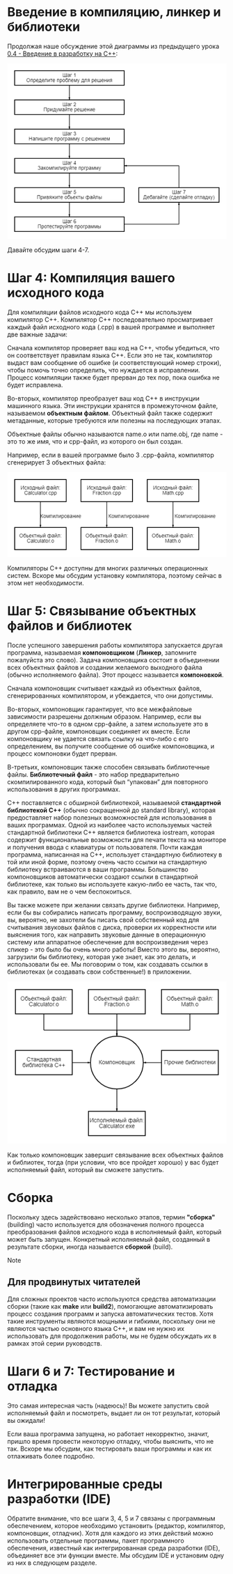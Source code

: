 # Введение в компиляцию, линкер и библиотеки

Продолжая наше обсуждение этой диаграммы из предыдущего урока [0.4 - Введение в разработку на C++](Глава%200%20-%20Введение/0.4%20Введение%20в%20разработку%20на%20C%2B%2B.md):

![4](img/4.png)

Давайте обсудим шаги 4-7.

# Шаг 4: Компиляция вашего исходного кода

Для компиляции файлов исходного кода C++ мы используем компилятор C++. Компилятор C++ последовательно просматривает каждый файл исходного кода (.cpp) в вашей программе и выполняет две важные задачи:

Сначала компилятор проверяет ваш код на C++, чтобы убедиться, что он соответствует правилам языка C++. Если это не так, компилятор выдаст вам сообщение об ошибке (и соответствующий номер строки), чтобы помочь точно определить, что нуждается в исправлении. Процесс компиляции также будет прерван до тех пор, пока ошибка не будет исправлена.

Во-вторых, компилятор преобразует ваш код C++ в инструкции машинного языка. Эти инструкции хранятся в промежуточном файле, называемом **объектным файлом**. Объектный файл также содержит метаданные, которые требуются или полезны на последующих этапах.

Объектные файлы обычно называются name.o или name.obj, где name - это то же имя, что и cpp-файл, из которого он был создан.

Например, если в вашей программе было 3 .cpp-файла, компилятор сгенерирует 3 объектных файла:

![5](img/5.png)

Компиляторы C++ доступны для многих различных операционных систем. Вскоре мы обсудим установку компилятора, поэтому сейчас в этом нет необходимости.

# Шаг 5: Связывание объектных файлов и библиотек

После успешного завершения работы компилятора запускается другая программа, называемая **компоновщиком** (**Линкер**, запомните пожалуйста это слово). Задача компоновщика состоит в объединении всех объектных файлов и создании желаемого выходного файла (обычно исполняемого файла). Этот процесс называется **компоновкой**.

Сначала компоновщик считывает каждый из объектных файлов, сгенерированных компилятором, и убеждается, что они допустимы.

Во-вторых, компоновщик гарантирует, что все межфайловые зависимости разрешены должным образом. Например, если вы определяете что-то в одном cpp-файле, а затем используете это в другом cpp-файле, компоновщик соединяет их вместе. Если компоновщику не удается связать ссылку на что-либо с его определением, вы получите сообщение об ошибке компоновщика, и процесс компоновки будет прерван.

В-третьих, компоновщик также способен связывать библиотечные файлы. **Библиотечный файл** - это набор предварительно скомпилированного кода, который был “упакован” для повторного использования в других программах.

C++ поставляется с обширной библиотекой, называемой **стандартной библиотекой C++** (обычно сокращенной до standard library), которая предоставляет набор полезных возможностей для использования в ваших программах. Одной из наиболее часто используемых частей стандартной библиотеки C++ является библиотека iostream, которая содержит функциональные возможности для печати текста на мониторе и получения ввода с клавиатуры от пользователя. Почти каждая программа, написанная на C++, использует стандартную библиотеку в той или иной форме, поэтому очень часто ссылки на стандартную библиотеку встраиваются в ваши программы. Большинство компоновщиков автоматически создают ссылки в стандартной библиотеке, как только вы используете какую-либо ее часть, так что, как правило, вам не о чем беспокоиться.

Вы также можете при желании связать другие библиотеки. Например, если бы вы собирались написать программу, воспроизводящую звуки, вы, вероятно, не захотели бы писать свой собственный код для считывания звуковых файлов с диска, проверки их корректности или выяснения того, как направить звуковые данные в операционную систему или аппаратное обеспечение для воспроизведения через спикер - это было бы очень много работы! Вместо этого вы, вероятно, загрузили бы библиотеку, которая уже знает, как это делать, и использовали бы ее. Мы поговорим о том, как создавать ссылки в библиотеках (и создавать свои собственные!) в приложении.

![6](img/6.png)

Как только компоновщик завершит связывание всех объектных файлов и библиотек, тогда (при условии, что все пройдет хорошо) у вас будет исполняемый файл, который вы сможете запустить.

# Сборка

Поскольку здесь задействовано несколько этапов, термин **"сборка"** (building) часто используется для обозначения полного процесса преобразования файлов исходного кода в исполняемый файл, который может быть запущен. Конкретный исполняемый файл, созданный в результате сборки, иногда называется **сборкой** (build).

>[!NOTE]
>## Для продвинутых читателей
>
>Для сложных проектов часто используются средства автоматизации сборки (такие как **make** или **build2**), помогающие автоматизировать процесс создания программ и запуска автоматических тестов. Хотя такие инструменты являются мощными и гибкими, поскольку они не являются частью основного языка C++, и вам не нужно их использовать для продолжения работы, мы не будем обсуждать их в рамках этой серии руководств.

# Шаги 6 и 7: Тестирование и отладка

Это самая интересная часть (надеюсь)! Вы можете запустить свой исполняемый файл и посмотреть, выдает ли он тот результат, который вы ожидали!

Если ваша программа запущена, но работает некорректно, значит, пришло время провести некоторую отладку, чтобы выяснить, что не так. Вскоре мы обсудим, как тестировать ваши программы и как их отлаживать более подробно.

# Интегрированные среды разработки (IDE)

Обратите внимание, что все шаги 3, 4, 5 и 7 связаны с программным обеспечением, которое необходимо установить (редактор, компилятор, компоновщик, отладчик). Хотя для каждого из этих действий можно использовать отдельные программы, пакет программного обеспечения, известный как интегрированная среда разработки (IDE), объединяет все эти функции вместе. Мы обсудим IDE и установим одну из них в следующем разделе.